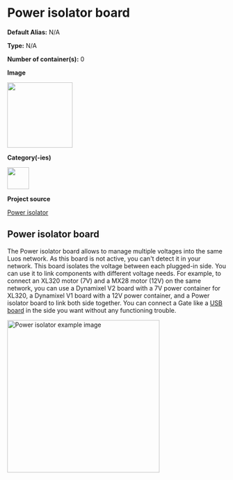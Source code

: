 # Power isolator board

<div class="cust_sheet" markdown="1">
<p class="cust_sheet-title" markdown="1"><strong>Default Alias:</strong> N/A</p>
<p class="cust_sheet-title" markdown="1"><strong>Type:</strong> N/A</p>
<p class="cust_sheet-title" markdown="1"><strong>Number of container(s):</strong> 0</p>
<p class="cust_sheet-title" markdown="1"><strong>Image</strong></p>
<p class="cust_indent" markdown="1"><img height="150" src="/img/power-isolator-container.png" alt="" /></p>
<p class="cust_sheet-title" markdown="1"><strong>Category(-ies)</strong></p>
<p class="cust_indent" markdown="1">
<img height="50" src="/img/sticker-power.png" title="Power" alt="" />
</p>
<p class="cust_sheet-title" markdown="1"><strong>Project source </strong></p>
<a class="github-button" data-size="large" aria-label="Star Luos-io/Luos on GitHub" href="https://github.com/Luos-io/Examples/tree/master/Hardware/wiring_and_power/Cable_power_isolator" target="_blank">Power isolator</a>
</div>

## Power isolator board

The Power isolator board allows to manage multiple voltages into the same Luos network. As this board is not active, you can't detect it in your network.
This board isolates the voltage between each plugged-in side. You can use it to link components with different voltage needs. For example, to connect an XL320 motor (7V) and a MX28 motor (12V) on the same network, you can use a Dynamixel V2 board with a 7V power container for XL320, a Dynamixel V1 board with a 12V power container, and a Power isolator board to link both side together. You can connect a Gate like a [USB board](./usb.md) in the side you want without any functioning trouble.

<img height="350" src="/img/power_isolator_example.png" alt="Power isolator example image" alt="" />
